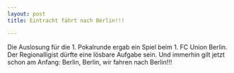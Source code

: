 ```yaml
---
layout: post
title: Eintracht fährt nach Berlin!!!

---
```


Die Auslosung für die 1. Pokalrunde ergab ein Spiel beim 1. FC Union Berlin. Der Regionalligist dürfte eine lösbare Aufgabe sein. Und immerhin gilt jetzt schon am Anfang: Berlin, Berlin, wir fahren nach Berlin!!!


